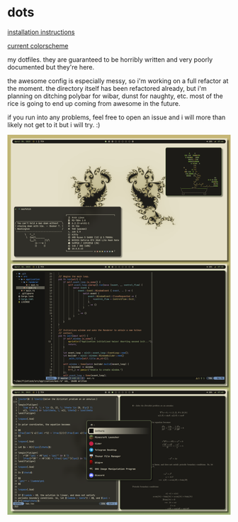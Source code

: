 # dots

[installation instructions](https://github.com/joepigott/dots/blob/main/install.md)

[current colorscheme](https://github.com/joepigott/pigroy-cs-cream)

my dotfiles. they are guaranteed to be horribly written and very poorly 
documented but they're here.

the awesome config is especially messy, so i'm working on a full refactor at 
the moment. the directory itself has been refactored already, but i'm planning 
on ditching polybar for wibar, dunst for naughty, etc. most of the rice is 
going to end up coming from awesome in the future.

if you run into any problems, feel free to open an issue and i will more than 
likely not get to it but i will try. :)

![Image](screenshots/may-rice.png)
